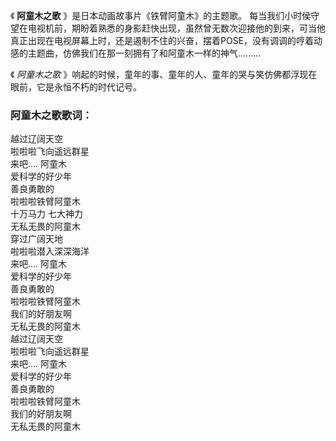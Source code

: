 

《 **阿童木之歌** 》是日本动画故事片《铁臂阿童木》的主题歌。
每当我们小时侯守望在电视机前，期盼着熟悉的身影赶快出现，虽然曾无数次迎接他的到来，可当他真正出现在电视屏幕上时，还是遏制不住的兴奋，摆着POSE，没有调调的哼着动感的主题曲，仿佛我们在那一刻拥有了和阿童木一样的神气.........  
  
《 _阿童木之歌_ 》响起的时候，童年的事、童年的人、童年的哭与笑仿佛都浮现在眼前，它是永恒不朽的时代记号。

### 阿童木之歌歌词：

越过辽阔天空  
啦啦啦飞向遥远群星  
来吧.... 阿童木  
爱科学的好少年  
善良勇敢的  
啦啦啦铁臂阿童木  
十万马力 七大神力  
无私无畏的阿童木  
穿过广阔天地  
啦啦啦潜入深深海洋  
来吧.... 阿童木  
爱科学的好少年  
善良勇敢的  
啦啦啦铁臂阿童木  
我们的好朋友啊  
无私无畏的阿童木  
越过辽阔天空  
啦啦啦飞向遥远群星  
来吧.... 阿童木  
爱科学的好少年  
善良勇敢的  
啦啦啦铁臂阿童木  
我们的好朋友啊  
无私无畏的阿童木

